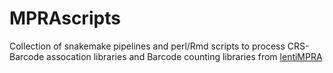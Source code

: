 # MPRAscripts

Collection of snakemake pipelines and perl/Rmd scripts to process CRS-Barcode assocation libraries and Barcode counting libraries from [lentiMPRA](https://www.nature.com/articles/s41596-020-0333-5)